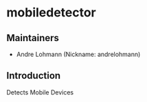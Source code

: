 # mobiledetector

## Maintainers

 * Andre Lohmann (Nickname: andrelohmann)
  <lohmann dot andre at googlemail dot com>

## Introduction

Detects Mobile Devices